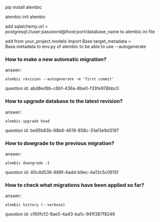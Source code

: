 pip install alembic

alembic init alembic

add
sqlalchemy.url = postgresql://user:password@lhost:port/database_name
to alembic.ini file

add
from your_project.models import Base
target_metadata = Base.metadata
to env.py of alembic to be able to use --autogenerate


### How to make a new automatic migration? 

answer:

`alembic revision --autogenerate -m 'first commit'`


question id: abd8ed9b-c6b1-436a-8be0-f33fe978bbc0


### How to upgrade database to the latest revision?

answer:

`alembic upgrade head`

question id: be95b83b-98b6-4618-858c-31af3e9d3197


### How to dowgrade to the previous migration?

answer:

`alembic downgrade -1`

question id: 40c4d536-888f-4add-b9ec-4a13c5c0615f


### How to check what migrations have been applied so far?

answer:

`alembic history (--verbose)`

question id: cf60fcf2-8ae5-4a43-ba1c-941f387f8246